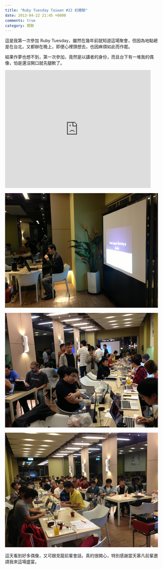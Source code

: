 ```yaml
---
title: "Ruby Tuesday Taiwan #22 初體驗"
date: 2013-04-22 21:45 +0800
comments: true
category: 閒聊
---
```


這是我第一次參加 Ruby Tuesday，雖然在幾年前就知道這場聚會，但因為地點總是在台北，又都辦在晚上，即便心裡頭想去，也因麻煩如此而作罷。

結果作夢也想不到，第一次參加，竟然是以講者的身份，而且台下有一堆我的偶像，怕是還沒開口就先腿軟了。

<iframe src="https://docs.google.com/presentation/d/13y-6Axgmu339C4lhOHNvcEtrR7xhgCJ6I-Ro5zR5nss/embed?start=false&loop=false&delayms=3000" frameborder="0" width="480" height="389" allowfullscreen="true" mozallowfullscreen="true" webkitallowfullscreen="true"></iframe>

![](/images/ruby-tuesday-tw.jpg)

![](/images/ruby-tuesday-tw2.jpg)

![](/images/ruby-tuesday-tw3.jpg)

這天看到好多偶像，又可跟見龍前輩會話，真的很開心，特別感謝當天慕凡前輩邀請我來這場盛宴。
